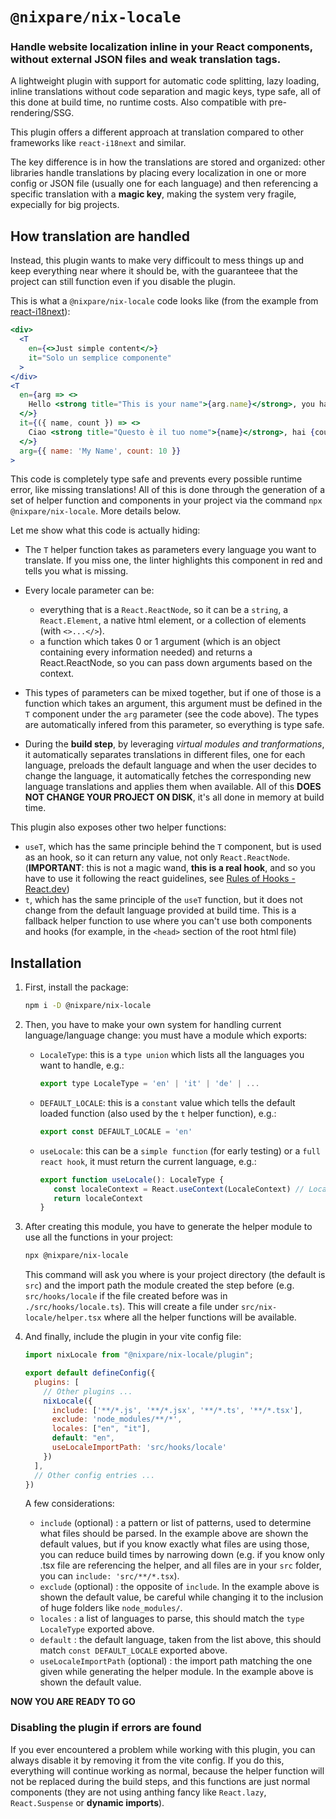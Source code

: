 # `@nixpare/nix-locale`
### Handle website localization inline in your React components, without external JSON files and weak translation tags.

A lightweight plugin with support for automatic code splitting, lazy loading, inline translations without code separation and magic keys, type safe, all of this done at build time, no runtime costs. Also compatible with pre-rendering/SSG.

This plugin offers a different approach at translation compared to other frameworks like `react-i18next` and similar.

The key difference is in how the translations are stored and organized: other libraries handle translations by placing every localization in one or more config or JSON file (usually one for each language) and then referencing a specific translation with a **magic key**, making the system very fragile, expecially for big projects.

## How translation are handled
Instead, this plugin wants to make very difficoult to mess things up and keep everything near where it should be, with the guaranteee that the project can still function even if you disable the plugin.

This is what a `@nixpare/nix-locale` code looks like (from the example from [react-i18next](https://www.npmjs.com/package/react-i18next)):
```jsx
<div>
  <T
    en={<>Just simple content</>}
    it="Solo un semplice componente"
  >
</div>
<T
  en={arg => <>
    Hello <strong title="This is your name">{arg.name}</strong>, you have {arg.count} unread messages. <Link to="/msgs">Go to messages</Link>.
  </>}
  it={({ name, count }) => <>
    Ciao <strong title="Questo è il tuo nome">{name}</strong>, hai {count} messaggi non letti. <Link to="/msgs">Vai ai messaggi</Link>.
  </>}
  arg={{ name: 'My Name', count: 10 }}
>
```
This code is completely type safe and prevents every possible runtime error, like missing translations! All of this is done through the generation of a set of helper function and components in your project via the command `npx @nixpare/nix-locale`. More details below.

Let me show what this code is actually hiding:
+ The `T` helper function takes as parameters every language you want to translate. If you miss one, the linter highlights this component in red and tells you what is missing.

+ Every locale parameter can be:
  + everything that is a `React.ReactNode`, so it can be a `string`, a `React.Element`, a native html element, or a collection of elements (with `<>...</>`).
  + a function which takes 0 or 1 argument (which is an object containing every information needed) and returns a React.ReactNode, so you can pass down arguments based on the context.
  
+ This types of parameters can be mixed together, but if one of those is a function which takes an argument, this argument must be defined in the `T` component under the `arg` parameter (see the code above). The types are automatically infered from this parameter, so everything is type safe.

+ During the **build step**, by leveraging *virtual modules and tranformations*, it automatically separates translations in different files, one for each language, preloads the default language and when the user decides to change the language, it automatically fetches the corresponding new language translations and applies them when available. All of this **DOES NOT CHANGE YOUR PROJECT ON DISK**, it's all done in memory at build time.

This plugin also exposes other two helper functions:
 + `useT`, which has the same principle behind the `T` component, but is used as an hook, so it can return any value, not only `React.ReactNode`. (**IMPORTANT**: this is not a magic wand, **this is a real hook**, and so you have to use it following the react guidelines, see [Rules of Hooks - React.dev](https://react.dev/reference/rules/rules-of-hooks))
 + `t`, which has the same principle of the `useT` function, but it does not change from the default language provided at build time. This is a fallback helper function to use where you can't use both components and hooks (for example, in the `<head>` section of the root html file)

## Installation
1) First, install the package:
   ```sh
   npm i -D @nixpare/nix-locale
   ```

2) Then, you have to make your own system for handling current language/language change: you must have a module which exports:
   + `LocaleType`: this is a `type union` which lists all the languages you want to handle, e.g.:
     ```js
     export type LocaleType = 'en' | 'it' | 'de' | ...
     ```
   
   + `DEFAULT_LOCALE`: this is a `constant` value which tells the default loaded function (also used by the `t` helper function), e.g.:
     ```js
     export const DEFAULT_LOCALE = 'en'
     ```
   
   + `useLocale`: this can be a `simple function` (for early testing) or a `full react hook`, it must return the current language, e.g.:
     ```js
     export function useLocale(): LocaleType {
        const localeContext = React.useContext(LocaleContext) // LocaleContext must be created and implemented by yourself
        return localeContext
     }
     ```
3) After creating this module, you have to generate the helper module to use all the functions in your project:
   ```sh
   npx @nixpare/nix-locale
   ```
   This command will ask you where is your project directory (the default is `src`) and the import path the module created the step before (e.g. `src/hooks/locale` if the file created before was in `./src/hooks/locale.ts`).
   This will create a file under `src/nix-locale/helper.tsx` where all the helper functions will be available.

4) And finally, include the plugin in your vite config file:
   ```js
   import nixLocale from "@nixpare/nix-locale/plugin";

   export default defineConfig({
     plugins: [
       // Other plugins ...
       nixLocale({
         include: ['**/*.js', '**/*.jsx', '**/*.ts', '**/*.tsx'],
         exclude: 'node_modules/**/*',
         locales: ["en", "it"],
         default: "en",
         useLocaleImportPath: 'src/hooks/locale'
       })
     ],
     // Other config entries ...
   })
   ```
   A few considerations:
   + `include` (optional) : a pattern or list of patterns, used to determine what files should be parsed. In the example above are shown the default values, but if you know exactly what files are using those, you can reduce build times by narrowing down (e.g. if you know only .tsx file are referencing the helper, and all files are in your `src` folder, you can `include: 'src/**/*.tsx`).
   + `exclude` (optional) : the opposite of `include`. In the example above is shown the default value, be careful while changing it to the inclusion of huge folders like `node_modules/`.
   + `locales` : a list of languages to parse, this should match the `type LocaleType` exported above.
   + `default` : the default language, taken from the list above, this should match `const DEFAULT_LOCALE` exported above.
   + `useLocaleImportPath` (optional) : the import path matching the one given while generating the helper module. In the example above is shown the default value.

**NOW YOU ARE READY TO GO**

### Disabling the plugin if errors are found
If you ever encountered a problem while working with this plugin, you can always disable it by removing it from the vite config. If you do this, everything will continue working as normal, because the helper function will not be replaced during the build steps, and this functions are just normal components (they are not using anthing fancy like `React.lazy`, `React.Suspense` or **dynamic imports**).
